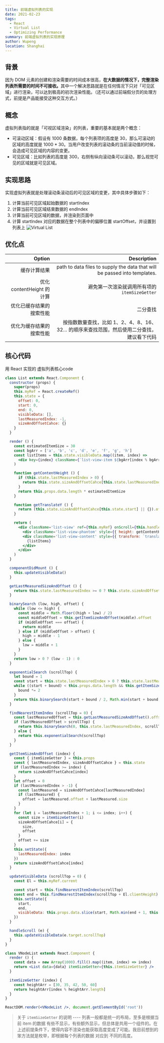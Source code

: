 ```yaml
---
title: 前端虚拟列表的实现
date: 2021-02-23
tags:
  - React
  - Virtual List
  - Optimizing Performance
summary: 前端虚拟列表的实现原理
author: Wupeng
location: Shanghai
---
```


## 背景

因为 DOM 元素的创建和渲染需要的时间成本很高，<b>在大数据的情况下，完整渲染列表所需要的时间不可接收。</b>其中一个解决思路就是在任何情况下只对「可见区域」进行渲染，可以达到极高的初次渲染性能。（还可以通过前端假分页的处理方式，前提是产品能接受这种交互方式。）

## 概念

虚拟列表指的就是「可视区域渲染」的列表，重要的基本就是两个概念：

+ 可滚动区域：假设有 1000 条数据，每个列表项的高度是 30，那么可滚动的区域的高度就是 1000 * 30。当用户改变列表的滚动条的当前滚动值的时候，会造成可见区域的内容的变更。
+ 可见区域：比如列表的高度是 300，右侧有纵向滚动条可以滚动，那么视觉可见的区域就是可见区域。

## 实现思路

实现虚拟列表就是处理滚动条滚动后的可见区域的变更，其中具体步骤如下：
1. 计算当前可见区域起始数据的 startIndex
2. 计算当前可见区域结束数据的 endIndex
3. 计算当前可见区域的数据，并渲染到页面中
4. 计算 startIndex 对应的数据在整个列表中的偏移位置 startOffset，并设置到列表上
![Virtual List](@assets/2021_02_23/virtual-list.png)

## 优化点

| Option | Description |
| ------:| -----------:|
| 缓存计算结果   | path to data files to supply the data that will be passed into templates. |
| 优化 contentHeight 的计算 |避免第一次渲染就调用所有项的 `itemSizeGetter` |
| 优化已缓存结果的搜索性能    | 二分查找 |
| 优化为缓存结果的搜索性能    | 按指数数量查找，比如 1、2、4、8、16、32… 的顺序来查找范围，然后使用二分查找，建议看下代码 |

## 核心代码

用 React 实现的 虚拟列表核心code

```jsx
class List extends React.Component {
  constructor (props) {
    super(props)
    this.myRef = React.createRef()
    this.state = {
      offset: 0,
      start: 0,
      end: 0,
      visibleData: [],
      lastMeasuredIndex: -1,
      sizeAndOffsetCahce: {}
    }
  }

  render () {
    const estimatedItemSize = 30
    const bgArr = ['a', 'b', 'c', 'd', 'e', 'f', 'g', 'h']
    const listItems = this.state.visibleData.map((item, index) =>
      <div key={index} className={`list-view-item ${bgArr[index % bgArr.length]}`} style={{ height: this.props.itemSizeGetter(index) + 'px', lineHeight: this.props.itemSizeGetter(index) + 'px' }}>{item}</div>
    )

    function getContentHeight () {
      if (this.state.lastMeasuredIndex > 0) {
        return this.state.sizeAndOffsetCahce[this.state.lastMeasuredIndex].offset + this.state.sizeAndOffsetCahce[this.state.lastMeasuredIndex].size + (this.props.data.length - this.state.lastMeasuredIndex - 1) * estimatedItemSize
      }
      return this.props.data.length * estimatedItemSize
    }

    function getTranslateY () {
      return (this.state.sizeAndOffsetCahce[this.state.start] || {}).offset || 0
    }

    return (
      <div className='list-view' ref={this.myRef} onScroll={this.handleScroll.bind(this)}>
        <div className='list-view-phantom' style={{ height: getContentHeight.call(this) + 'px' }} />
        <div className='list-view-content' style={{ transform: `translate3d(0, ${getTranslateY.call(this)}px, 0)` }}>
          {listItems}
        </div>
      </div>
    )
  }

  componentDidMount () {
    this.updateVisibleData()
  }

  getLastMeasuredSizeAndOffset () {
    return this.state.lastMeasuredIndex >= 0 ? this.state.sizeAndOffsetCahce[this.state.lastMeasuredIndex] : { offset: 0, size: 0 }
  }

  binarySearch (low, high, offset) {
    while (low <= high) {
      const middle = Math.floor((high + low) / 2)
      const middleOffset = this.getItemSizeAndOffset(middle).offset
      if (middleOffset === offset) {
        return middle
      } else if (middleOffset > offset) {
        high = middle - 1
      } else {
        low = middle + 1
      }
    }
    return low > 0 ? (low - 1) : 0
  }

  exponentialSearch (scrollTop) {
    let bound = 1
    const start = this.state.lastMeasuredIndex > 0 ? this.state.lastMeasuredIndex : 0
    while ((start + bound) < this.props.data.length && this.getItemSizeAndOffset(start + bound).offset < scrollTop) {
      bound *= 2
    }
    return this.binarySearch(start + bound / 2, Math.min(start + bound, this.props.data.length - 1), scrollTop)
  }

  findNearestItemIndex (scrollTop = 0) {
    const lastMeasuredOffset = this.getLastMeasuredSizeAndOffset().offset
    if (lastMeasuredOffset > scrollTop) {
      return this.binarySearch(0, this.state.lastMeasuredIndex, scrollTop)
    } else {
      return this.exponentialSearch(scrollTop)
    }
  }

  getItemSizeAndOffset (index) {
    const { itemSizeGetter } = this.props
    const { lastMeasuredIndex, sizeAndOffsetCahce } = this.state
    if (lastMeasuredIndex >= index) {
      return sizeAndOffsetCahce[index]
    }
    let offset = 0
    if (lastMeasuredIndex > -1) {
      const lastMeasured = sizeAndOffsetCahce[lastMeasuredIndex]
      if (lastMeasured) {
        offset = lastMeasured.offset + lastMeasured.size
      }
    }
    for (let i = lastMeasuredIndex + 1; i <= index; i++) {
      const size = itemSizeGetter(i)
      sizeAndOffsetCahce[i] = {
        size,
        offset
      }
      offset += size
    }
    this.setState({
      lastMeasuredIndex: index
    })
    return sizeAndOffsetCahce[index]
  }

  updateVisibleData (scrollTop = 0) {
    const El = this.myRef.current

    const start = this.findNearestItemIndex(scrollTop)
    const end = this.findNearestItemIndex(scrollTop + El.clientHeight) + 1
    this.setState({
      start,
      end,
      visibleData: this.props.data.slice(start, Math.min(end + 1, this.props.data.length))
    })
  }

  handleScroll (e) {
    this.updateVisibleData(e.target.scrollTop)
  }
}

class VNodeList extends React.Component {
  render () {
    const data = new Array(1000).fill().map((item, index) => index)
    return <List data={data} itemSizeGetter={this.itemSizeGetter} />
  }

  itemSizeGetter (index) {
    const heightArr = [30, 35, 42, 50, 60]
    return heightArr[index % heightArr.length]
  }
}

ReactDOM.render(<VNodeList />, document.getElementById('root'))

```

> 关于 `itemSizeGetter` 的说明  ----  列表一般都是统一的布局，至多是根据当前 item 的数据 有些不显示，有些额外显示，但总体是共用一个组件的。在上述前提条件下，使得内容不渲染也能获取高度变成了可能。我目前想到的笨方法就是枚举，即根据每个列表的数据 对应到 不同的高度。
